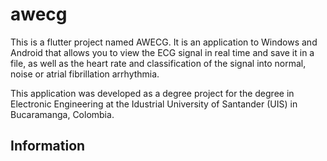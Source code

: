 # awecg

This is a flutter project named AWECG. It is an application to Windows and Android that allows you to view the ECG signal in real time and save it in a file, as well as the heart rate and classification of the signal into normal, noise or atrial fibrillation arrhythmia.


This application was developed as a degree project for the degree in Electronic Engineering at the Idustrial University of Santander (UIS) in Bucaramanga, Colombia.

## Information


